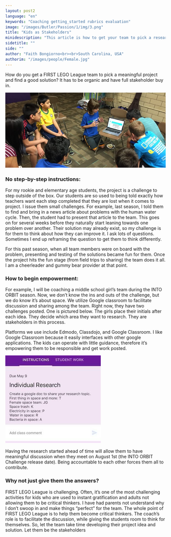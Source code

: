 ```yaml
---
layout: post2
language: "en"
keywords: "Coaching getting_started rubrics evaluation"
image: "/images/Butler/Passion/1/img/3.png"
title: "Kids as Stakeholders"
minidescription: "This article is how to get your team to pick a research topic."
sidetitle: ""
side: ""
author: "Faith Bongiorno<br><br>South Carolina, USA"
authorim: "/images/people/Female.jpg"
---
```


How do you get a FIRST LEGO League team to pick a meaningful project and find a good solution? It has to be organic and have full stakeholder buy in.

![](/images/coachcorner/Project1.jpg)

### No step-by-step instructions:

For my rookie and elementary age students, the project is a challenge to step outside of the box. Our students are so used to being told exactly how teachers want each step completed that they are lost when it comes to project. I issue them small challenges. For example, last season, I told them to find and bring in a news article about problems with the human water cycle. Then, the student had to present that article to the team. This goes on for several weeks before they naturally start leaning towards one problem over another. Their solution may already exist, so my challenge is for them to think about how they can improve it. I ask lots of questions.  Sometimes I end up reframing the question to get them to think differently. 

For this past season, when all team members were on board with the problem, presenting and testing of the solutions became fun for them. Once the project hits the fun stage (from field trips to sharing) the team does it all. I am a cheerleader and gummy bear provider at that point. 

### How to begin empowerment:

For example, I will be coaching a middle school girl’s team during the INTO ORBIT season. Now, we don’t know the ins and outs of the challenge, but we do know it’s about space. We utilize Google classroom to facilitate discussion and sharing among the team. Right now, they have two challenges posted. One is pictured below. The girls place their initials after each idea. They decide which area they want to research. They are stakeholders in this process.

Platforms we use include Edmodo, Classdojo, and Google Classroom. I like Google Classroom because it easily interfaces with other google applications. The kids can operate with little guidance, therefore it’s empowering them to be responsible and get work posted.

![](/images/coachcorner/Project2.jpg)

Having the research started ahead of time will allow them to have meaningful discussion when they meet on August 1st (the INTO ORBIT Challenge release date). Being accountable to each other forces them all to contribute. 

### Why not just give them the answers?

FIRST LEGO League is challenging. Often, it’s one of the most challenging activities for kids who are used to instant gratification and adults not allowing them to be critical thinkers. I have had parents not understand why I don’t swoop in and make things “perfect” for the team. The whole point of FIRST LEGO League is to help them become critical thinkers. The coach’s role is to facilitate the discussion, while giving the students room to think for themselves. So, let the team take time developing their project idea and solution. Let them be the stakeholders
